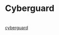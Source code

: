 # Cyberguard <h1>
[cyberguard](https://drive.google.com/file/d/14EOMyX2QJnbHWOIFEvac0kCZTgGl6hsy/view)
